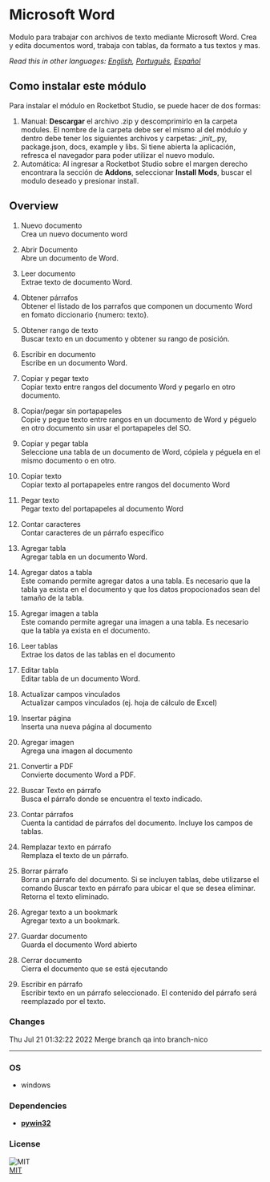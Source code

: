 



# Microsoft Word
  
Modulo para trabajar con archivos de texto mediante Microsoft Word. Crea y edita documentos word, trabaja con tablas, da formato a tus textos y mas.   

*Read this in other languages: [English](README.md), [Português](README.pr.md), [Español](README.es.md)*

## Como instalar este módulo
  
Para instalar el módulo en Rocketbot Studio, se puede hacer de dos formas:
1. Manual: __Descargar__ el archivo .zip y descomprimirlo en la carpeta modules. El nombre de la carpeta debe ser el mismo al del módulo y dentro debe tener los siguientes archivos y carpetas: \__init__.py, package.json, docs, example y libs. Si tiene abierta la aplicación, refresca el navegador para poder utilizar el nuevo modulo.
2. Automática: Al ingresar a Rocketbot Studio sobre el margen derecho encontrara la sección de **Addons**, seleccionar **Install Mods**, buscar el modulo deseado y presionar install.  


## Overview


1. Nuevo documento  
Crea un nuevo documento word

2. Abrir Documento  
Abre un documento de Word.

3. Leer documento  
Extrae texto de documento Word.

4. Obtener párrafos  
Obtener el listado de los parrafos que componen un documento Word en fomato diccionario {numero: texto}.

5. Obtener rango de texto  
Buscar texto en un documento y obtener su rango de posición.

6. Escribir en documento  
Escribe en un documento Word.

7. Copiar y pegar texto  
Copiar texto entre rangos del documento Word y pegarlo en otro documento.

8. Copiar/pegar sin portapapeles  
Copie y pegue texto entre rangos en un documento de Word y péguelo en otro documento sin usar el portapapeles del SO.

9. Copiar y pegar tabla  
Seleccione una tabla de un documento de Word, cópiela y péguela en el mismo documento o en otro.

10. Copiar texto  
Copiar texto al portapapeles entre rangos del documento Word

11. Pegar texto  
Pegar texto del portapapeles al documento Word

12. Contar caracteres  
Contar caracteres de un párrafo específico

13. Agregar tabla  
Agregar tabla en un documento Word.

14. Agregar datos a tabla  
Este comando permite agregar datos a una tabla. Es necesario que la tabla ya exista en el documento y que los datos propocionados sean del tamaño de la tabla.

15. Agregar imagen a tabla  
Este comando permite agregar una imagen a una tabla. Es necesario que la tabla ya exista en el documento.

16. Leer tablas  
Extrae los datos de las tablas en el documento

17. Editar tabla  
Editar tabla de un documento Word.

18. Actualizar campos vinculados  
Actualizar campos vinculados (ej. hoja de cálculo de Excel)

19. Insertar página  
Inserta una nueva página al documento

20. Agregar imagen  
Agrega una imagen al documento

21. Convertir a PDF  
Convierte documento Word a PDF.

22. Buscar Texto en párrafo  
Busca el párrafo donde se encuentra el texto indicado.

23. Contar párrafos  
Cuenta la cantidad de párrafos del documento. Incluye los campos de tablas.

24. Remplazar texto en párrafo  
Remplaza el texto de un párrafo.

25. Borrar párrafo  
Borra un párrafo del documento. Si se incluyen tablas, debe utilizarse el comando Buscar texto en párrafo para ubicar el que se desea eliminar. Retorna el texto eliminado.

26. Agregar texto a un bookmark  
Agregar texto a un bookmark.

27. Guardar documento  
Guarda el documento Word abierto

28. Cerrar documento  
Cierra el documento que se está ejecutando

29. Escribir en párrafo  
Escribir texto en un párrafo seleccionado. El contenido del párrafo será reemplazado por el texto.  



### Changes
Thu Jul 21 01:32:22 2022  Merge branch qa into branch-nico

----
### OS

- windows

### Dependencies
- [**pywin32**](https://pypi.org/project/pywin32/)
### License
  
![MIT](https://camo.githubusercontent.com/107590fac8cbd65071396bb4d04040f76cde5bde/687474703a2f2f696d672e736869656c64732e696f2f3a6c6963656e73652d6d69742d626c75652e7376673f7374796c653d666c61742d737175617265)  
[MIT](http://opensource.org/licenses/mit-license.ph)
